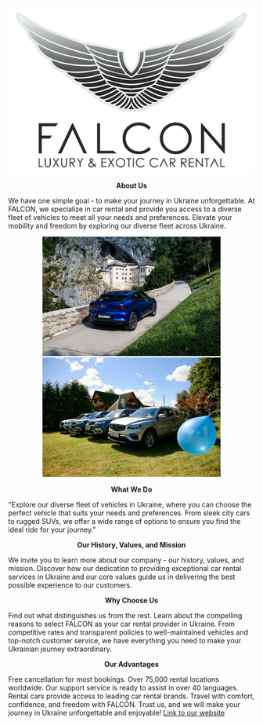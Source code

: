 <div align="center"><img src="./assets/logo.png" alt="Logo"></div>

<div align="center"><p><b>About Us</b></p></div>

We have one simple goal - to make your journey in Ukraine unforgettable. At
FALCON, we specialize in car rental and provide you access to a diverse fleet of
vehicles to meet all your needs and preferences. Elevate your mobility and
freedom by exploring our diverse fleet across Ukraine.

<div align="center"><img src="./assets/slide-1.jpg" alt="slide-1" style="width: 364px">   <img src="./assets/slide-2.jpeg" alt="slide-2" style="width: 364px"></div>

 <div align="center"><p><b>What We Do</b></p></div>

"Explore our diverse fleet of vehicles in Ukraine, where you can choose the
perfect vehicle that suits your needs and preferences. From sleek city cars to
rugged SUVs, we offer a wide range of options to ensure you find the ideal ride
for your journey."

<div align="center"><p><b>Our History, Values, and Mission</b></p></div>

We invite you to learn more about our company - our history, values, and
mission. Discover how our dedication to providing exceptional car rental
services in Ukraine and our core values guide us in delivering the best possible
experience to our customers.

<div align="center"><p><b>Why Choose Us</b></p></div>

Find out what distinguishes us from the rest. Learn about the compelling reasons
to select FALCON as your car rental provider in Ukraine. From competitive rates
and transparent policies to well-maintained vehicles and top-notch customer
service, we have everything you need to make your Ukrainian journey
extraordinary.

<div align="center"><p><b>Our Advantages</b></p></div>

Free cancellation for most bookings. Over 75,000 rental locations worldwide. Our
support service is ready to assist in over 40 languages. Rental cars provide
access to leading car rental brands. Travel with comfort, confidence, and
freedom with FALCON. Trust us, and we will make your journey in Ukraine
unforgettable and enjoyable!
[Link to our website](https://serhiiod.github.io/car-a-rental/)
